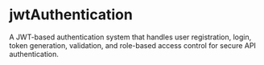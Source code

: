 # jwtAuthentication
A JWT-based authentication system that handles user registration, login, token generation, validation, and role-based access control for secure API authentication.
